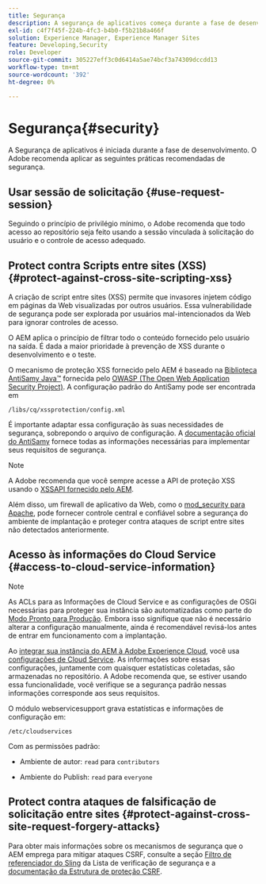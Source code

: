 ```yaml
---
title: Segurança
description: A segurança de aplicativos começa durante a fase de desenvolvimento
exl-id: c4f7f45f-224b-4fc3-b4b0-f5b21b8a466f
solution: Experience Manager, Experience Manager Sites
feature: Developing,Security
role: Developer
source-git-commit: 305227eff3c0d6414a5ae74bcf3a74309dccdd13
workflow-type: tm+mt
source-wordcount: '392'
ht-degree: 0%

---
```


# Segurança{#security}

A Segurança de aplicativos é iniciada durante a fase de desenvolvimento. O Adobe recomenda aplicar as seguintes práticas recomendadas de segurança.

## Usar sessão de solicitação {#use-request-session}

Seguindo o princípio de privilégio mínimo, o Adobe recomenda que todo acesso ao repositório seja feito usando a sessão vinculada à solicitação do usuário e o controle de acesso adequado.

## Protect contra Scripts entre sites (XSS) {#protect-against-cross-site-scripting-xss}

A criação de script entre sites (XSS) permite que invasores injetem código em páginas da Web visualizadas por outros usuários. Essa vulnerabilidade de segurança pode ser explorada por usuários mal-intencionados da Web para ignorar controles de acesso.

O AEM aplica o princípio de filtrar todo o conteúdo fornecido pelo usuário na saída. É dada a maior prioridade à prevenção de XSS durante o desenvolvimento e o teste.

O mecanismo de proteção XSS fornecido pelo AEM é baseado na [Biblioteca AntiSamy Java™](https://wiki.owasp.org/index.php/Category:OWASP_AntiSamy_Project) fornecida pelo [OWASP (The Open Web Application Security Project)](https://owasp.org/). A configuração padrão do AntiSamy pode ser encontrada em

`/libs/cq/xssprotection/config.xml`

É importante adaptar essa configuração às suas necessidades de segurança, sobrepondo o arquivo de configuração. A [documentação oficial do AntiSamy](https://wiki.owasp.org/index.php/Category:OWASP_AntiSamy_Project) fornece todas as informações necessárias para implementar seus requisitos de segurança.

>[!NOTE]
>
>A Adobe recomenda que você sempre acesse a API de proteção XSS usando o [XSSAPI fornecido pelo AEM](https://developer.adobe.com/experience-manager/reference-materials/6-5/javadoc/com/adobe/granite/xss/XSSAPI.html).

Além disso, um firewall de aplicativo da Web, como o [mod_security para Apache](https://www.modsecurity.org), pode fornecer controle central e confiável sobre a segurança do ambiente de implantação e proteger contra ataques de script entre sites não detectados anteriormente.

## Acesso às informações do Cloud Service {#access-to-cloud-service-information}

>[!NOTE]
>
>As ACLs para as Informações de Cloud Service e as configurações de OSGi necessárias para proteger sua instância são automatizadas como parte do [Modo Pronto para Produção](/help/sites-administering/production-ready.md). Embora isso signifique que não é necessário alterar a configuração manualmente, ainda é recomendável revisá-los antes de entrar em funcionamento com a implantação.

Ao [integrar sua instância do AEM à Adobe Experience Cloud](/help/sites-administering/marketing-cloud.md), você usa [configurações de Cloud Service](/help/sites-developing/extending-cloud-config.md). As informações sobre essas configurações, juntamente com quaisquer estatísticas coletadas, são armazenadas no repositório. A Adobe recomenda que, se estiver usando essa funcionalidade, você verifique se a segurança padrão nessas informações corresponde aos seus requisitos.

O módulo webservicesupport grava estatísticas e informações de configuração em:

`/etc/cloudservices`

Com as permissões padrão:

* Ambiente de autor: `read` para `contributors`

* Ambiente do Publish: `read` para `everyone`

## Protect contra ataques de falsificação de solicitação entre sites {#protect-against-cross-site-request-forgery-attacks}

Para obter mais informações sobre os mecanismos de segurança que o AEM emprega para mitigar ataques CSRF, consulte a seção [Filtro de referenciador do Sling](/help/sites-administering/security-checklist.md#protect-against-cross-site-request-forgery) da Lista de verificação de segurança e a [documentação da Estrutura de proteção CSRF](/help/sites-developing/csrf-protection.md).
